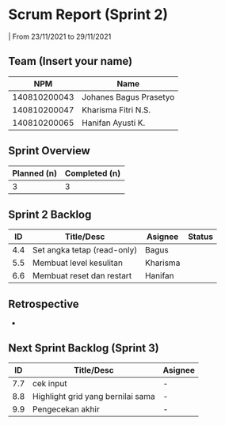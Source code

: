 # Scrum Report (Sprint 2)
| From 23/11/2021 to 29/11/2021

## Team (Insert your name)
| NPM           | Name                    |
| ------------- |-------------------------|
| 140810200043  | Johanes Bagus Prasetyo  |
| 140810200047  | Kharisma Fitri N.S.     |
| 140810200065  | Hanifan Ayusti K.       |

## Sprint Overview
| Planned (n)   | Completed (n) |
| ------------- |-------------- |
|3              | 3             |

## Sprint 2 Backlog

| ID  | Title/Desc | Asignee | Status |
| --- | ---------- | ------- | ------ |
| 4.4 | Set angka tetap (read-only) | Bagus|| DONE | 
| 5.5 | Membuat level kesulitan |Kharisma || DONE | 
| 6.6 | Membuat reset dan restart  | Hanifan || DONE | 

## Retrospective 
-

## Next Sprint Backlog (Sprint 3)
| ID  | Title/Desc | Asignee | 
| --- | ---------- | ------- | 
| 7.7 | cek input | - |
| 8.8 | Highlight grid yang bernilai sama  | - |
| 9.9 | Pengecekan akhir| - |